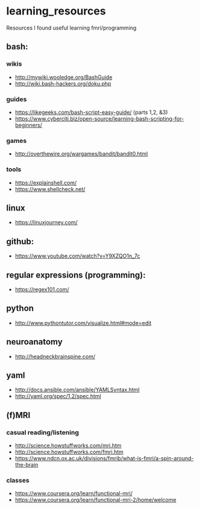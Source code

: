 # learning_resources
Resources I found useful learning fmri/programming

## bash:
### wikis
- http://mywiki.wooledge.org/BashGuide
- http://wiki.bash-hackers.org/doku.php

### guides
- https://likegeeks.com/bash-script-easy-guide/ (parts 1,2, &3)
- https://www.cyberciti.biz/open-source/learning-bash-scripting-for-beginners/

### games
- http://overthewire.org/wargames/bandit/bandit0.html

### tools
- https://explainshell.com/
- https://www.shellcheck.net/

## linux
- https://linuxjourney.com/

## github:
- https://www.youtube.com/watch?v=Y9XZQO1n_7c

## regular expressions (programming):
- https://regex101.com/
 
## python
- http://www.pythontutor.com/visualize.html#mode=edit

## neuroanatomy
- http://headneckbrainspine.com/

## yaml
- http://docs.ansible.com/ansible/YAMLSyntax.html
- http://yaml.org/spec/1.2/spec.html

## (f)MRI
### casual reading/listening
- http://science.howstuffworks.com/mri.htm
- http://science.howstuffworks.com/fmri.htm
- https://www.ndcn.ox.ac.uk/divisions/fmrib/what-is-fmri/a-spin-around-the-brain

### classes
- https://www.coursera.org/learn/functional-mri/
- https://www.coursera.org/learn/functional-mri-2/home/welcome
